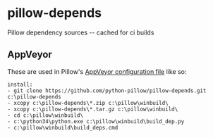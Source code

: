 pillow-depends
==============

Pillow dependency sources -- cached for ci builds

AppVeyor
--------

These are used in Pillow's [AppVeyor configuration file](https://github.com/python-pillow/Pillow/blob/master/appveyor.yml#L15) like so:

```
install:
- git clone https://github.com/python-pillow/pillow-depends.git c:\pillow-depends
- xcopy c:\pillow-depends\*.zip c:\pillow\winbuild\
- xcopy c:\pillow-depends\*.tar.gz c:\pillow\winbuild\
- cd c:\pillow\winbuild\
- c:\python34\python.exe c:\pillow\winbuild\build_dep.py
- c:\pillow\winbuild\build_deps.cmd
```
